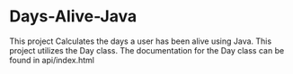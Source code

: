 # Days-Alive-Java
This project Calculates the days a user has been alive using Java.
This project utilizes the Day class.
The documentation for the Day class can be found in api/index.html

